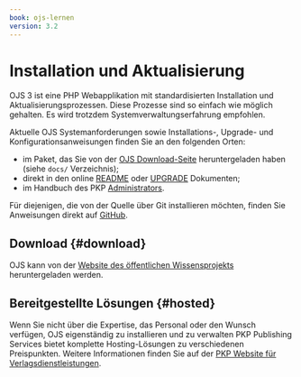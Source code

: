 ```yaml
---
book: ojs-lernen
version: 3.2
---
```


# Installation und Aktualisierung

OJS 3 ist eine PHP Webapplikation mit standardisierten Installation und Aktualisierungsprozessen. Diese Prozesse sind so einfach wie möglich gehalten. Es wird trotzdem Systemverwaltungserfahrung empfohlen.

Aktuelle OJS Systemanforderungen sowie Installations-, Upgrade- und Konfigurationsanweisungen finden Sie an den folgenden Orten:

* im Paket, das Sie von der [OJS Download-Seite](https://pkp.sfu.ca/ojs/ojs_download/) heruntergeladen haben (siehe `docs/` Verzeichnis);
* direkt in den online [README](https://pkp.sfu.ca/ojs/README) oder [UPGRADE](https://pkp.sfu.ca/ojs/UPGRADE) Dokumenten;
* im Handbuch des PKP [Administrators](/admin-guide).

Für diejenigen, die von der Quelle über Git installieren möchten, finden Sie Anweisungen direkt auf [GitHub](https://github.com/pkp/ojs).

## Download {#download}

OJS kann von der [Website des öffentlichen Wissensprojekts](https://pkp.sfu.ca) heruntergeladen werden.

## Bereitgestellte Lösungen {#hosted}

Wenn Sie nicht über die Expertise, das Personal oder den Wunsch verfügen, OJS eigenständig zu installieren und zu verwalten PKP Publishing Services bietet komplette Hosting-Lösungen zu verschiedenen Preispunkten. Weitere Informationen finden Sie auf der [PKP Website für Verlagsdienstleistungen](https://pkpservices.sfu.ca).
